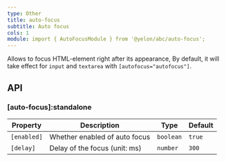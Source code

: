 ```yaml
---
type: Other
title: auto-focus
subtitle: Auto focus
cols: 1
module: import { AutoFocusModule } from '@yelon/abc/auto-focus';
---
```


Allows to focus HTML-element right after its appearance, By default, it will take effect for `input` and `textarea` with `[autofocus="autofocus"]`.

## API

### [auto-focus]:standalone

| Property | Description | Type | Default |
|----------|-------------|------|---------|
| `[enabled]` | Whether enabled of auto focus | `boolean` | `true` |
| `[delay]` | Delay of the focus (unit: ms) | `number` | `300` |
